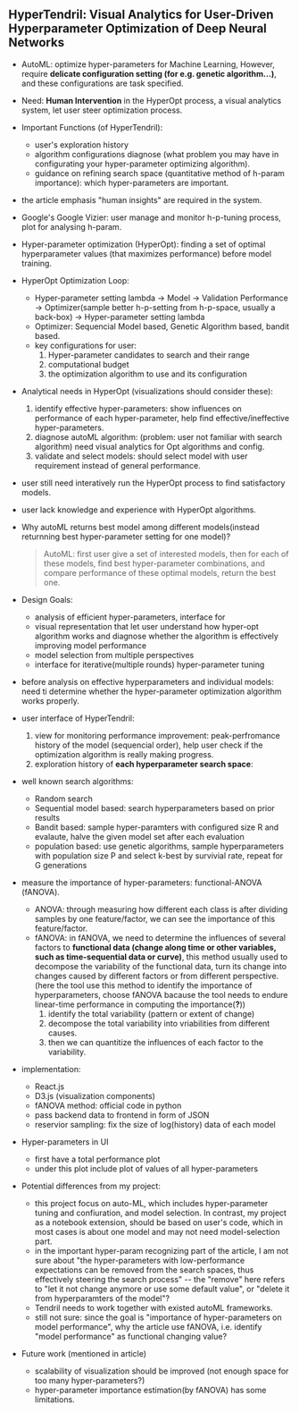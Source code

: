 ## HyperTendril: Visual Analytics for User-Driven Hyperparameter Optimization of Deep Neural Networks

- AutoML: optimize hyper-parameters for Machine Learning, However, require __delicate configuration setting (for e.g. genetic algorithm...)__, and these configurations are task specified. 

- Need: __Human Intervention__ in the HyperOpt process, a visual analytics system, let user steer optimization process.

- Important Functions (of HyperTendril): 
    - user's exploration history
    - algorithm configurations diagnose (what problem you may have in configurating your hyper-parameter optimizing algorithm).
    - guidance on refining search space (quantitative method of h-param importance): which hyper-parameters are important.

- the article emphasis "human insights" are required in the system.

- Google's Google Vizier: user manage and monitor h-p-tuning process, plot for analysing h-param.

- Hyper-parameter optimization (HyperOpt): finding a set of optimal hyperparameter values (that maximizes performance) before model training.

- HyperOpt Optimization Loop: 
    - Hyper-parameter setting lambda -> Model -> Validation Performance -> Optimizer(sample better h-p-setting from h-p-space, usually a back-box) -> Hyper-parameter setting lambda
    - Optimizer: Sequencial Model based, Genetic Algorithm based, bandit based.
    - key configurations for user: 
        1. Hyper-parameter candidates to search and their range
        2. computational budget
        3. the optimization algorithm to use and its configuration
    
- Analytical needs in HyperOpt (visualizations should consider these): 
    1. identify effective hyper-parameters: show influences on performance of each hyper-parameter, help find effective/ineffective hyper-parameters.
    2. diagnose autoML algorithm: (problem: user not familiar with search algorithm) need visual analytics for Opt algorithms and config.
    3. validate and select models: should select model with user requirement instead of general performance.

- user still need interatively run the HyperOpt process to find satisfactory models.

- user lack knowledge and experience with HyperOpt algorithms.

- Why autoML returns best model among different models(instead returnning best hyper-parameter setting for one model)?
    > AutoML: first user give a set of interested models, then for each of these models, find best hyper-parameter combinations, and compare performance of these optimal models, return the best one.

- Design Goals:
    - analysis of efficient hyper-parameters, interface for 
    - visual representation that let user understand how hyper-opt algorithm works and diagnose whether the algorithm is effectively improving model performance
    - model selection from multiple perspectives
    - interface for iterative(multiple rounds) hyper-parameter tuning

- before analysis on effective hyperparameters and individual models: need ti determine whether the hyper-parameter optimization algorithm works properly.

- user interface of HyperTendril: 
    1. view for monitoring performance improvement: peak-perfromance history of the model (sequencial order), help user check if the optimization algorithm is really making progress.
    2. exploration history of __each hyperparameter search space__: 

- well known search algorithms:
    - Random search
    - Sequential model based: search hyperparameters based on prior results
    - Bandit based: sample hyper-paramters with configured size R and evalaute, halve the given model set after each evaluation
    - population based: use genetic algorithms, sample hyperparameters with population size P and select k-best by survivial rate, repeat for G generations

- measure the importance of hyper-parameters: functional-ANOVA (fANOVA).
    - ANOVA: through measuring how different each class is after dividing samples by one feature/factor, we can see the importance of this feature/factor.
    - fANOVA: in fANOVA, we need to determine the influences of several factors to __functional data (change along time or other variables, such as time-sequential data or curve)__, this method usually used to decompose the variability of the functional data, turn its change into changes caused by different factors or from different perspective. (here the tool use this method to identify the importance of hyperparameters, choose fANOVA bacause the tool needs to endure linear-time performance in computing the importance(__?__)) 
        1. identify the total variability (pattern or extent of change)
        2. decompose the total variability into vriabilities from different causes. 
        3. then we can quantitize the influences of each factor to the variability.  

- implementation:
    - React.js
    - D3.js (visualization components)
    - fANOVA method: official code in python
    - pass backend data to frontend in form of JSON
    - reservior sampling: fix the size of log(history) data of each model          

- Hyper-parameters in UI
    - first have a total performance plot
    - under this plot include plot of values of all hyper-parameters

- Potential differences from my project:
    - this project focus on auto-ML, which includes hyper-parameter tuning and confiuration, and model selection. In contrast, my project as a notebook extension, should be based on user's code, which in most cases is about one model and may not need model-selection part.
    - in the important hyper-param recognizing part of the article, I am not sure about "the hyper-parameters with low-performance expectations can be removed from the search spaces, thus effectively steering the search process" -- the "remove" here refers to "let it not change anymore or use some default value", or "delete it from hyperparamters of the model"? 
    - Tendril needs to work together with existed autoML frameworks.
    - still not sure: since the goal is "importance of hyper-parameters on model performance", why the article use fANOVA, i.e. identify "model performance" as functional changing value?

- Future work (mentioned in article)
    - scalability of visualization should be improved (not enough space for too many hyper-parameters?)
    - hyper-parameter importance estimation(by fANOVA) has some limitations.